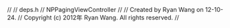 //
//  deps.h
//  NPPagingViewController
//
//  Created by Ryan Wang on 12-10-24.
//  Copyright (c) 2012年 Ryan Wang. All rights reserved.
//

